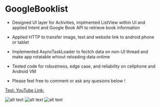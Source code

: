 # GoogleBooklist

* Designed UI layer for Activities, implmented ListView within UI and applied Intent and Google Book API to retrieve book information

* Applied HTTP to transfer image, text and website link to android phone or tablet

* Implemented AsyncTaskLoader to fectch data on non-UI thread and make app rotatable whiout reloading data onlime

* Tested code for robustness, edge case, and reliability on cellphone and Android VM

* Please feel free to comment or ask any quesions below ! 



[Test:  YouTube Link:](https://youtu.be/SLo48Ghlcmk)


![alt text](https://user-images.githubusercontent.com/24383706/28754611-9bd84e46-7516-11e7-95c9-fe3d4c2cea83.JPG )
![alt text](https://user-images.githubusercontent.com/24383706/28754610-9bd83834-7516-11e7-8379-671c3b128b46.JPG)
![alt text](https://user-images.githubusercontent.com/24383706/28754609-9bd80184-7516-11e7-9d1c-745aa1a89810.JPG)

